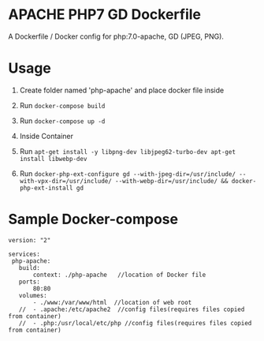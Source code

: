 # APACHE PHP7 GD Dockerfile
A Dockerfile / Docker config for php:7.0-apache, GD (JPEG, PNG).


# Usage

1. Create folder named 'php-apache' and place docker file inside

2. Run `docker-compose build`

3. Run `docker-compose up -d`

4. Inside Container  

5. Run `apt-get install -y libpng-dev libjpeg62-turbo-dev apt-get install libwebp-dev`

6. Run `docker-php-ext-configure gd --with-jpeg-dir=/usr/include/ --with-vpx-dir=/usr/include/ --with-webp-dir=/usr/include/ && docker-php-ext-install gd`

# Sample Docker-compose 

    version: "2"
    
    services:
     php-apache:
       build:
           context: ./php-apache   //location of Docker file
       ports:
           80:80
       volumes:
           - ./www:/var/www/html  //location of web root
       //  - .apache:/etc/apache2  //config files(requires files copied from container)
       //  - .php:/usr/local/etc/php //config files(requires files copied from container)
